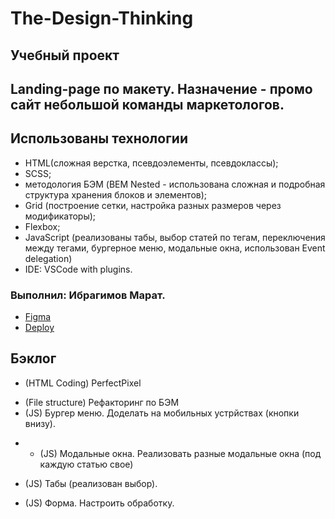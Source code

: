 # The-Design-Thinking
## Учебный проект
## Landing-page по макету. Назначение - промо сайт небольшой команды маркетологов.
## Использованы технологии
- HTML(сложная верстка, псевдоэлементы, псевдоклассы);
- SCSS;
- методология БЭМ (BEM Nested - использована сложная и подробная структура хранения блоков и элементов);
- Grid (построение сетки, настройка разных размеров через модификаторы);
- Flexbox;
- JavaScript (реализованы табы, выбор статей по тегам, переключения между тегами, бургерное меню, модальные окна, использован Event delegation)
- IDE: VSCode with plugins.
### Выполнил: Ибрагимов Марат.


- [Figma](https://www.figma.com/file/fw0GA18nmpVjTBzjtiEK2L/Friday_Live_Coding)
- [Deploy](https://krasotun.github.io/The-Design-Thinking/)

## Бэклог
- (HTML Coding) PerfectPixel
+ (File structure) Рефакторинг по БЭМ
+ (JS) Бургер меню. Доделать на мобильных устрйствах (кнопки внизу).
- + (JS) Модальные окна. Реализовать разные модальные окна (под каждую статью свое)
+ (JS) Табы (реализован выбор).
- (JS) Форма. Настроить обработку.



